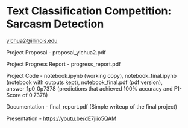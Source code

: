 # Text Classification Competition: Sarcasm Detection

ylchua2@illinois.edu

Project Proposal - proposal_ylchua2.pdf

Project Progress Report - progress_report.pdf

Project Code - notebook.ipynb (working copy), notebook_final.ipynb (notebook with outputs kept), notebook_final.pdf (pdf version), answer_1p0_0p7378 (predictions that achieved 100% accuracy and F1-Score of 0.7378)

Documentation - final_report.pdf (Simple writeup of the final project)

Presentation - https://youtu.be/dE7jiio5QAM
